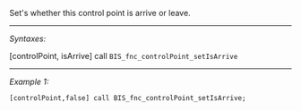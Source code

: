 Set's whether this control point is arrive or leave.


---
*Syntaxes:*

[controlPoint, isArrive] call `BIS_fnc_controlPoint_setIsArrive`

---
*Example 1:*

```sqf
[controlPoint,false] call BIS_fnc_controlPoint_setIsArrive;
```